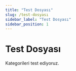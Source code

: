 ```yaml
---
title: "Test Dosyası"
slug: /test-dosyası
sidebar_label: "Test Dosyası"
sidebar_position: 1
---
```


# Test Dosyası

Kategorileri test ediyoruz.